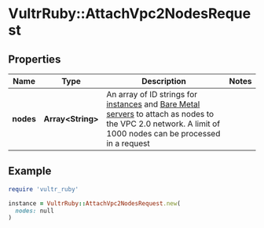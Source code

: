 # VultrRuby::AttachVpc2NodesRequest

## Properties

| Name | Type | Description | Notes |
| ---- | ---- | ----------- | ----- |
| **nodes** | **Array&lt;String&gt;** | An array of ID strings for [instances](#operation/list-instances) and [Bare Metal servers](#operation/list-baremetals) to attach as nodes to the VPC 2.0 network. A limit of 1000 nodes can be processed in a request |  |

## Example

```ruby
require 'vultr_ruby'

instance = VultrRuby::AttachVpc2NodesRequest.new(
  nodes: null
)
```

